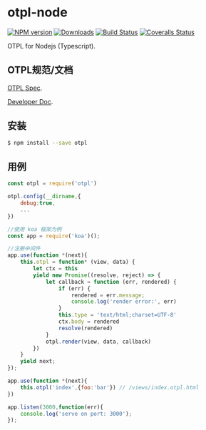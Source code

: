 # otpl-node

[![NPM version][npm-image]][npm-url] [![Downloads][downloads-image]][npm-url] [![Build Status][travis-image]][travis-url] [![Coveralls Status][coveralls-image]][coveralls-url]

OTPL for Nodejs (Typescript). 



## OTPL规范/文档

[OTPL Spec](https://github.com/diosay/open-tpl).

[Developer Doc](https://github.com/diosay/otpl-node/blob/master/src/README.md).

## 安装

```bash
$ npm install --save otpl
```

## 用例
```js
const otpl = require('otpl')

otpl.config(__dirname,{
    debug:true,
    ...
})

//使用 koa 框架为例
const app = require('koa')();

//注册中间件
app.use(function *(next){
	this.otpl = function* (view, data) {
        let ctx = this
        yield new Promise((resolve, reject) => {
            let callback = function (err, rendered) {
                if (err) {
                    rendered = err.message;
                    console.log('render error:', err)
                }
				this.type = 'text/html;charset=UTF-8'
                ctx.body = rendered
                resolve(rendered)
            }
            otpl.render(view, data, callback)
        })
    }
	yield next;
});

app.use(function *(next){
    this.otpl('index',{foo:'bar'}) // /views/index.otpl.html
})

app.listen(3000,function(err){
	console.log('serve on port: 3000');
});

```


[downloads-image]: https://img.shields.io/npm/dm/otpl.svg

[npm-url]: https://www.npmjs.com/package/otpl
[npm-image]: https://img.shields.io/npm/v/otpl.svg

[travis-url]: https://travis-ci.org/diosay/otpl-node
[travis-image]: https://img.shields.io/travis/diosay/otpl-node.svg

[coveralls-url]: https://coveralls.io/r/diosay/otpl-node
[coveralls-image]: https://img.shields.io/coveralls/diosay/otpl-node/master.svg

[gitter-url]: https://gitter.im/diosay/otpl-node
[gitter-image]: https://badges.gitter.im/diosay/otpl-node.png